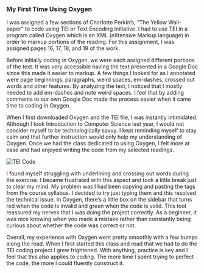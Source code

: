 ### My First Time Using Oxygen

I was assigned a few sections of Charlotte Perkin’s, “The Yellow Wall-paper” to code using TEI or Text Encoding Initiative. I had to use TEI in a program called Oxygen which is an XML (eXtensive Markup language) in order to markup portions of the reading. For this assignment, I was assigned pages 16, 17, 18, and 19 of the work. 

Before initially coding in Oxygen, we were each assigned different portions of the text. It was very accessible having the text presented in a Google Doc since this made it easier to markup. A few things I looked for as I annotated were page beginnings, paragraphs, weird spaces, em-dashes, crossed out words and other features. By analyzing the text, I noticed that I mostly needed to add em-dashes and note weird spaces. I feel that by adding comments to our own Google Doc made the process easier when it came time to coding in Oxygen. 

When I first downloaded Oxygen and the TEI file, I was instantly intimidated. Although I took Introduction to Computer Science last year, I would not consider myself to be technologically savvy. I kept reminding myself to stay calm and that further instruction would only help my understanding of Oxygen. Once we had the class dedicated to using Oxygen, I felt more at ease and had enjoyed writing the code from my selected readings.

![TEI Code](https://DanielleNogales.github.io/danielle-nogales-CNU/images/ScreenShot2021-02-25at2.07.05PM.png)

I found myself struggling with underlining and crossing out words during the exercise. I became frustrated with this aspect and took a little break just to clear my mind. My problem was I had been copying and pasting the tags from the course syllabus. I decided to try just typing them and this resolved the technical issue. In Oxygen, there’s a little box on the sidebar that turns red when the code is invalid and green when the code is valid. This tool reassured my nerves that I was doing the project correctly. As a beginner, it was nice knowing when you made a mistake rather than constantly being curious about whether the code was correct or not.

Overall, my experience with Oxygen went pretty smoothly with a few bumps along the road. When I first started this class and read that we had to do the TEI coding project I grew frightened. With anything, practice is key and I feel that this also applies to coding. The more time I spent trying to perfect the code, the more I could fluently construct it.

